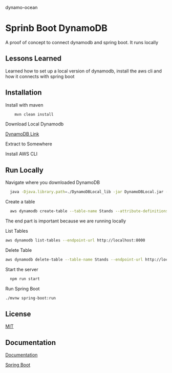 dynamo-ocean

# Sprinb Boot DynamoDB

A proof of concept to connect dynamodb and spring boot. It runs locally


## Lessons Learned

Learned how to set up a local version of dynamodb, install the aws cli and how it connects with spring boot


## Installation

Install with maven

```bash
    mvn clean install
```

Download Local Dynamodb

[DynamoDB Link](https://docs.aws.amazon.com/amazondynamodb/latest/developerguide/DynamoDBLocal.DownloadingAndRunning.html)

Extract to Somewhere

Install AWS CLI


## Run Locally

Navigate where you downloaded DynamoDB

```bash
  java -Djava.library.path=./DynamoDBLocal_lib -jar DynamoDBLocal.jar -sharedDb
```

Create a table

```bash
  aws dynamodb create-table --table-name Stands --attribute-definitions AttributeName=id,AttributeType=S --key-schema AttributeName=id,KeyType=HASH --provisioned-throughput ReadCapacityUnits=10,WriteCapacityUnits=5 --endpoint-url http://localhost:8000
```

The end part is important because we are running locally


List Tables

```bash
aws dynamodb list-tables --endpoint-url http://localhost:8000
```

Delete Table

```bash
aws dynamodb delete-table --table-name Stands --endpoint-url http://localhost:8000
```

Start the server

```bash
  npm run start
```

Run Spring Boot

```bash
./mvnw spring-boot:run
```
## License

[MIT](https://choosealicense.com/licenses/mit/)


## Documentation

[Documentation](https://docs.aws.amazon.com/amazondynamodb/latest/developerguide/dynamodb-dg.pdf#Introduction)

[Spring Boot](https://docs.spring.io/spring-boot/docs/current/reference/htmlsingle/)

  
